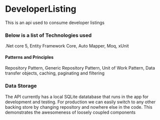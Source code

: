 # DeveloperListing

This is an api used to consume developer listings

### Below is a list of Technologies used
.Net core 5, Entity Framework Core, Auto Mapper, Moq, xUnit

#### Patterns and Principles
Repository Pattern, Generic Repository Pattern, Unit of Work Pattern, Data transfer objects, caching, paginating and filtering

### Data Storage
The API currently has a local SQLite datatabase that runs in the app for development and testing. For production we can easily switch to any other backing store by changing repository and nowhere else in the code. This demonstrates the awesomeness of loosely coupled components
